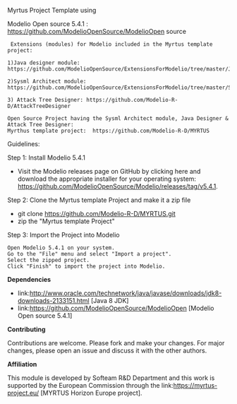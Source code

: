 Myrtus Project Template using
   
   Modelio Open source 5.4.1  :​  https://github.com/ModelioOpenSource/ModelioOpen source​

     Extensions (modules) for Modelio included in the Myrtus template project:​

    1)Java designer module: https://github.com/ModelioOpenSource/ExtensionsForModelio/tree/master/JavaDesigner​

    2)Sysml Architect module: https://github.com/ModelioOpenSource/ExtensionsForModelio/tree/master/SysMLArchitect​
    
    3) Attack Tree Designer: https://github.com/Modelio-R-D/AttackTreeDesigner

    Open Source Project having the Sysml Architect module, Java Designer & Attack Tree Designer: ​   
    Myrthus template project:  https://github.com/Modelio-R-D/MYRTUS


Guidelines: 

Step 1: Install Modelio 5.4.1
 - Visit the Modelio releases page on GitHub by clicking here and download the appropriate installer for your operating system:  https://github.com/ModelioOpenSource/Modelio/releases/tag/v5.4.1.

Step 2: Clone the Myrtus template Project and make it a zip file

   - git clone https://github.com/Modelio-R-D/MYRTUS.git
   - zip the "Myrtus template Project"


Step 3: Import the Project into Modelio

    Open Modelio 5.4.1 on your system.
    Go to the "File" menu and select "Import a project".
    Select the zipped project.
    Click "Finish" to import the project into Modelio.


**Dependencies**
* link:http://www.oracle.com/technetwork/java/javase/downloads/jdk8-downloads-2133151.html [Java 8 JDK]
* link:https://github.com/ModelioOpenSource/ModelioOpen [Modelio Open source 5.4.1]
 
**Contributing**

Contributions are welcome.
Please fork and make your changes. For major changes, please open an issue and discuss it with the other authors.

**Affiliation**

This module is developed by Softeam R&D Department and this work is supported by the European Commission through the link:https://myrtus-project.eu/ [MYRTUS Horizon Europe project].


